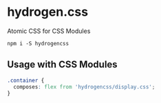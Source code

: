 # hydrogen.css
Atomic CSS for CSS Modules

```shell
npm i -S hydrogencss
```

## Usage with CSS Modules
```css
.container {
  composes: flex from 'hydrogencss/display.css';
}
```
